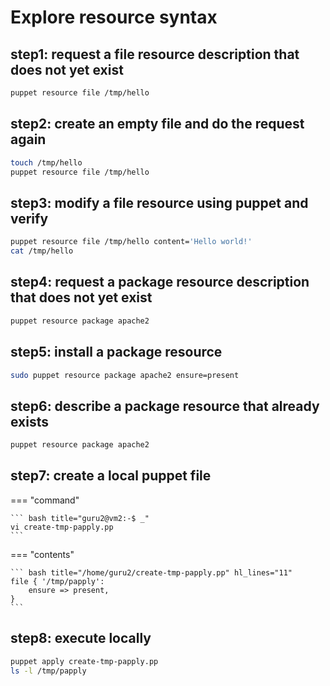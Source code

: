 # Explore resource syntax

## step1: request a file resource description that does not yet exist
``` bash title="guru2@vm2:-$ _"
puppet resource file /tmp/hello
```

## step2: create an empty file and do the request again
``` bash title="guru2@vm2:-$ _"
touch /tmp/hello
puppet resource file /tmp/hello
```

## step3: modify a file resource using puppet and verify
``` bash title="guru2@vm2:-$ _"
puppet resource file /tmp/hello content='Hello world!'
cat /tmp/hello
```

## step4: request a package resource description that does not yet exist
``` bash title="guru2@vm2:-$ _"
puppet resource package apache2
```

## step5: install a package resource
``` bash title="guru2@vm2:-$ _"
sudo puppet resource package apache2 ensure=present
```

## step6: describe a package resource that already exists
``` bash title="guru2@vm2:-$ _"
puppet resource package apache2
```

## step7: create a local puppet file
=== "command"

    ``` bash title="guru2@vm2:-$ _"
    vi create-tmp-papply.pp
    ```

=== "contents"

    ``` bash title="/home/guru2/create-tmp-papply.pp" hl_lines="11"
    file { '/tmp/papply':
        ensure => present,
    }
    ```

## step8: execute locally
``` bash title="guru2@vm2:-$ _"
puppet apply create-tmp-papply.pp
ls -l /tmp/papply
```